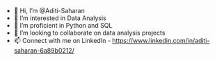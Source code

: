 - 👋 Hi, I’m @Aditi-Saharan
- 👀 I’m interested in Data Analysis 
- 🌱 I’m proficient in Python and SQL
- 💞️ I’m looking to collaborate on data analysis projects
- 📫 Connect with me on LinkedIn - https://www.linkedin.com/in/aditi-saharan-6a89b0212/

<!---
Aditi-Saharan/Aditi-Saharan is a ✨ special ✨ repository because its `README.md` (this file) appears on your GitHub profile.
You can click the Preview link to take a look at your changes.
--->
